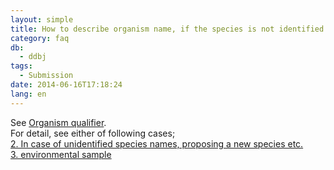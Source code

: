 ```yaml
---
layout: simple
title: How to describe organism name, if the species is not identified or not defined?
category: faq
db:
  - ddbj
tags: 
  - Submission
date: 2014-06-16T17:18:24
lang: en
---
```




<p>See <a href="/ddbj/organism-e.html">Organism qualifier</a>. <br>For detail, see either of following cases; <br><a href="/ddbj/organism-e.html#unidentified">2. In case of unidentified species names, proposing a new species etc.</a><br><a href="/ddbj/organism-e.html#env">3. environmental sample</a><br></p>
